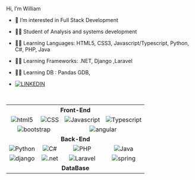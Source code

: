 Hi, I’m William
- 👀 I’m interested in Full Stack Development 
- 👩‍🎓 Student of Analysis and systems development
- 👩‍💻 Learning Languages: HTML5, CSS3, Javascript/Typescript, Python, C#, PHP, Java
- 👩‍💻 Learning Frameworks: .NET, Django ,Laravel
- 👩‍💻 Learning DB : Pandas GDB,


-  [![LINKEDIN](https://img.shields.io/badge/LinkedIn-0077B5?style=for-the-badge&logo=linkedin&logoColor=white)](www.linkedin.com/in/william-ferreira-dantas-neto-7849b8114)



<div style="display : inline-block"> <br/>

<table>
   <tr align="center">
      <th colspan="4">
         <strong>Front-End</strong>
      </th>
   </tr>
   <tr align="center">
      <td >
         <img align="center" alt="html5" src="https://img.shields.io/badge/HTML5-E34F26?style=for-the-badge&logo=html5&logoColor=white"/>
      </td>
      <td>
         <img align="center" alt="CSS" src="https://img.shields.io/badge/CSS3-1572B6?style=for-the-badge&logo=css3&logoColor=white"/>
      </td>
      <td>
         <img align="center" alt="Javascript" src="https://img.shields.io/badge/JavaScript-323330?style=for-the-badge&logo=javascript&logoColor=F7DF1E"/>
      </td>
      <td>
         <img align="center" alt="Typescript" src="https://img.shields.io/badge/typescript-%23007ACC.svg?style=for-the-badge&logo=typescript&logoColor=white"/>
      </td>
   </tr>
   <tr align="center">
      <td colspan="2">
         <img align="center" alt="bootstrap" src="https://img.shields.io/badge/bootstrap-%23563D7C.svg?style=for-the-badge&logo=bootstrap&logoColor=white"/>
      </td>
      <td colspan="2">
         <img align="center" alt="angular" src="https://img.shields.io/badge/angular.js-%23E23237.svg?style=for-the-badge&logo=angularjs&logoColor=white"/>
      </td>
   </tr>
   <tr align="center">
      <td colspan="4">
         <strong>Back-End</strong>
      </td>
   </tr>
   <tr align="center">
      <td>
         <img align="center" alt="Python" src="https://img.shields.io/badge/python-3670A0?style=for-the-badge&logo=python&logoColor=ffdd54"/>
      </td>
      <td>
         <img align="center" alt="C#" src="https://img.shields.io/badge/c%23-%23239120.svg?style=for-the-badge&logo=c-sharp&logoColor=white"/>
      </td>
      <td>
         <img align="center" alt="PHP" src="https://img.shields.io/badge/php-%23777BB4.svg?style=for-the-badge&logo=php&logoColor=white"/>
      </td>
      <td>
         <img align="center" alt="Java" src="https://img.shields.io/badge/Java-ED8B00?style=for-the-badge&logo=java&logoColor=white"/>
      </td>
   </tr>
   <tr align="center">
      <td>
         <img align="center" alt="django" src="https://img.shields.io/badge/django-%23092E20.svg?style=for-the-badge&logo=django&logoColor=white"/>
      </td>
      <td>
         <img align="center" alt=".net" src="https://img.shields.io/badge/.NET-5C2D91?style=for-the-badge&logo=.net&logoColor=white"/>
      </td>
      <td>
         <img align="center" alt="Laravel" src="https://img.shields.io/badge/laravel-%23FF2D20.svg?style=for-the-badge&logo=laravel&logoColor=white"/>
      </td>
      <td>
         <img align="center" alt="spring" src="https://img.shields.io/badge/Spring_Boot-6DB33F?style=for-the-badge&logo=spring-boot&logoColor=white"/>
      </td>
   </tr>
   <tr align="center">
      <td colspan="4">
         <strong>DataBase</strong>
      </td>
   </tr>
   
</table>
</div>
</br>
